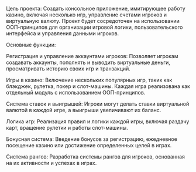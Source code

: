 Цель проекта: Создать консольное приложение, имитирующее работу казино, включая несколько игр, управление счетами игроков и виртуальную валюту. Проект будет сосредоточен на использовании ООП-принципов для организации игровой логики, пользовательского интерфейса и управления данными игроков.

Основные функции:

Регистрация и управление аккаунтами игроков: Позволяет игрокам создавать аккаунты, пополнять и выводить виртуальные деньги, просматривать историю своих игр и транзакций.

Игры в казино: Включение нескольких популярных игр, таких как блэкджек, рулетка, покер и слот-машины. Каждая игра реализована как отдельный модуль с использованием ООП-принципов.

Система ставок и выигрышей: Игроки могут делать ставки виртуальной валютой в каждой игре, а выигрыши увеличивают их баланс.

Логика игр: Реализация правил и логики каждой игры, включая раздачу карт, вращение рулетки и работы слот-машины.

Бонусная система: Введение бонусов за регистрацию, ежедневное посещение казино или достижение определенных целей в играх.

Система рангов: Разработка системы рангов для игроков, основанная на их активности и успехах в играх.

